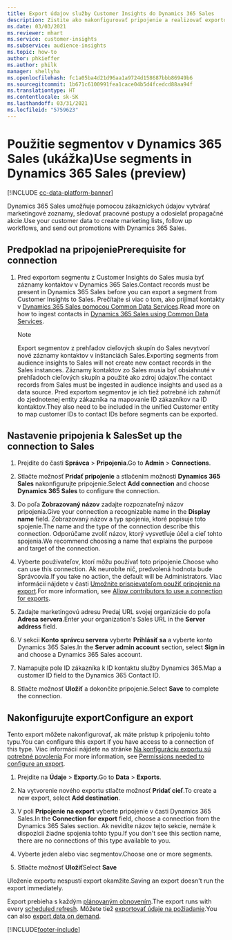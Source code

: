 ```yaml
---
title: Export údajov služby Customer Insights do Dynamics 365 Sales
description: Zistite ako nakonfigurovať pripojenie a realizovať exportovanie do Dynamics 365 Sales.
ms.date: 03/03/2021
ms.reviewer: mhart
ms.service: customer-insights
ms.subservice: audience-insights
ms.topic: how-to
author: phkieffer
ms.author: philk
manager: shellyha
ms.openlocfilehash: fc1a05ba4d21d96aa1a9724d158687bbb86949b6
ms.sourcegitcommit: 1b671c6100991fea1cace04b5d4fcedcd88aa94f
ms.translationtype: HT
ms.contentlocale: sk-SK
ms.lasthandoff: 03/31/2021
ms.locfileid: "5759623"
---
```

# <a name="use-segments-in-dynamics-365-sales-preview"></a><span data-ttu-id="5846b-103">Použitie segmentov v Dynamics 365 Sales (ukážka)</span><span class="sxs-lookup"><span data-stu-id="5846b-103">Use segments in Dynamics 365 Sales (preview)</span></span>

[!INCLUDE [cc-data-platform-banner](../includes/cc-data-platform-banner.md)]

<span data-ttu-id="5846b-104">Dynamics 365 Sales umožňuje pomocou zákazníckych údajov vytvárať marketingové zoznamy, sledovať pracovné postupy a odosielať propagačné akcie.</span><span class="sxs-lookup"><span data-stu-id="5846b-104">Use your customer data to create marketing lists, follow up workflows, and send out promotions with Dynamics 365 Sales.</span></span>

## <a name="prerequisite-for-connection"></a><span data-ttu-id="5846b-105">Predpoklad na pripojenie</span><span class="sxs-lookup"><span data-stu-id="5846b-105">Prerequisite for connection</span></span>

1. <span data-ttu-id="5846b-106">Pred exportom segmentu z Customer Insights do Sales musia byť záznamy kontaktov v Dynamics 365 Sales.</span><span class="sxs-lookup"><span data-stu-id="5846b-106">Contact records must be present in Dynamics 365 Sales before you can export a segment from Customer Insights to Sales.</span></span> <span data-ttu-id="5846b-107">Prečítajte si viac o tom, ako prijímať kontakty v [Dynamics 365 Sales pomocou Common Data Services](connect-power-query.md).</span><span class="sxs-lookup"><span data-stu-id="5846b-107">Read more on how to ingest contacts in [Dynamics 365 Sales using Common Data Services](connect-power-query.md).</span></span>

   > [!NOTE]
   > <span data-ttu-id="5846b-108">Export segmentov z prehľadov cieľových skupín do Sales nevytvorí nové záznamy kontaktov v inštanciách Sales.</span><span class="sxs-lookup"><span data-stu-id="5846b-108">Exporting segments from audience insights to Sales will not create new contact records in the Sales instances.</span></span> <span data-ttu-id="5846b-109">Záznamy kontaktov zo Sales musia byť obsiahnuté v prehľadoch cieľových skupín a použité ako zdroj údajov.</span><span class="sxs-lookup"><span data-stu-id="5846b-109">The contact records from Sales must be ingested in audience insights and used as a data source.</span></span> <span data-ttu-id="5846b-110">Pred exportom segmentov je ich tiež potrebné ich zahrnúť do zjednotenej entity zákazníka na mapovanie ID zákazníkov na ID kontaktov.</span><span class="sxs-lookup"><span data-stu-id="5846b-110">They also need to be included in the unified Customer entity to map customer IDs to contact IDs before segments can be exported.</span></span>

## <a name="set-up-the-connection-to-sales"></a><span data-ttu-id="5846b-111">Nastavenie pripojenia k Sales</span><span class="sxs-lookup"><span data-stu-id="5846b-111">Set up the connection to Sales</span></span>

1. <span data-ttu-id="5846b-112">Prejdite do časti **Správca** > **Pripojenia**.</span><span class="sxs-lookup"><span data-stu-id="5846b-112">Go to **Admin** > **Connections**.</span></span>

1. <span data-ttu-id="5846b-113">Stlačte možnosť **Pridať pripojenie** a stlačením možnosti **Dynamics 365 Sales** nakonfigurujte pripojenie.</span><span class="sxs-lookup"><span data-stu-id="5846b-113">Select **Add connection** and choose **Dynamics 365 Sales** to configure the connection.</span></span>

1. <span data-ttu-id="5846b-114">Do poľa **Zobrazovaný názov** zadajte rozpoznateľný názov pripojenia.</span><span class="sxs-lookup"><span data-stu-id="5846b-114">Give your connection a recognizable name in the **Display name** field.</span></span> <span data-ttu-id="5846b-115">Zobrazovaný názov a typ spojenia, ktoré popisuje toto spojenie.</span><span class="sxs-lookup"><span data-stu-id="5846b-115">The name and the type of the connection describe this connection.</span></span> <span data-ttu-id="5846b-116">Odporúčame zvoliť názov, ktorý vysvetľuje účel a cieľ tohto spojenia.</span><span class="sxs-lookup"><span data-stu-id="5846b-116">We recommend choosing a name that explains the purpose and target of the connection.</span></span>

1. <span data-ttu-id="5846b-117">Vyberte používateľov, ktorí môžu používať toto pripojenie.</span><span class="sxs-lookup"><span data-stu-id="5846b-117">Choose who can use this connection.</span></span> <span data-ttu-id="5846b-118">Ak neurobíte nič, predvolená hodnota bude Správcovia.</span><span class="sxs-lookup"><span data-stu-id="5846b-118">If you take no action, the default will be Administrators.</span></span> <span data-ttu-id="5846b-119">Viac informácií nájdete v časti [Umožnite prispievateľom použiť pripojenie na export](connections.md#allow-contributors-to-use-a-connection-for-exports).</span><span class="sxs-lookup"><span data-stu-id="5846b-119">For more information, see [Allow contributors to use a connection for exports](connections.md#allow-contributors-to-use-a-connection-for-exports).</span></span>

1. <span data-ttu-id="5846b-120">Zadajte marketingovú adresu Predaj URL svojej organizácie do poľa **Adresa servera**.</span><span class="sxs-lookup"><span data-stu-id="5846b-120">Enter your organization's Sales URL in the **Server address** field.</span></span>

1. <span data-ttu-id="5846b-121">V sekcii **Konto správcu servera** vyberte **Prihlásiť sa** a vyberte konto Dynamics 365 Sales.</span><span class="sxs-lookup"><span data-stu-id="5846b-121">In the **Server admin account** section, select **Sign in** and choose a Dynamics 365 Sales account.</span></span>

1. <span data-ttu-id="5846b-122">Namapujte pole ID zákazníka k ID kontaktu služby Dynamics 365.</span><span class="sxs-lookup"><span data-stu-id="5846b-122">Map a customer ID field to the Dynamics 365 Contact ID.</span></span>

1. <span data-ttu-id="5846b-123">Stlačte možnosť **Uložiť** a dokončite pripojenie.</span><span class="sxs-lookup"><span data-stu-id="5846b-123">Select **Save** to complete the connection.</span></span> 

## <a name="configure-an-export"></a><span data-ttu-id="5846b-124">Nakonfigurujte export</span><span class="sxs-lookup"><span data-stu-id="5846b-124">Configure an export</span></span>

<span data-ttu-id="5846b-125">Tento export môžete nakonfigurovať, ak máte prístup k pripojeniu tohto typu.</span><span class="sxs-lookup"><span data-stu-id="5846b-125">You can configure this export if you have access to a connection of this type.</span></span> <span data-ttu-id="5846b-126">Viac informácií nájdete na stránke [Na konfiguráciu exportu sú potrebné povolenia](export-destinations.md#set-up-a-new-export).</span><span class="sxs-lookup"><span data-stu-id="5846b-126">For more information, see [Permissions needed to configure an export](export-destinations.md#set-up-a-new-export).</span></span>

1. <span data-ttu-id="5846b-127">Prejdite na **Údaje** > **Exporty**.</span><span class="sxs-lookup"><span data-stu-id="5846b-127">Go to **Data** > **Exports**.</span></span>

1. <span data-ttu-id="5846b-128">Na vytvorenie nového exportu stlačte možnosť **Pridať cieľ**.</span><span class="sxs-lookup"><span data-stu-id="5846b-128">To create a new export, select **Add destination**.</span></span>

1. <span data-ttu-id="5846b-129">V poli **Pripojenie na export** vyberte pripojenie v časti Dynamics 365 Sales.</span><span class="sxs-lookup"><span data-stu-id="5846b-129">In the **Connection for export** field, choose a connection from the Dynamics 365 Sales section.</span></span> <span data-ttu-id="5846b-130">Ak nevidíte názov tejto sekcie, nemáte k dispozícii žiadne spojenia tohto typu.</span><span class="sxs-lookup"><span data-stu-id="5846b-130">If you don't see this section name, there are no connections of this type available to you.</span></span>

1. <span data-ttu-id="5846b-131">Vyberte jeden alebo viac segmentov.</span><span class="sxs-lookup"><span data-stu-id="5846b-131">Choose one or more segments.</span></span>

1. <span data-ttu-id="5846b-132">Stlačte možnosť **Uložiť**</span><span class="sxs-lookup"><span data-stu-id="5846b-132">Select **Save**</span></span>

<span data-ttu-id="5846b-133">Uloženie exportu nespustí export okamžite.</span><span class="sxs-lookup"><span data-stu-id="5846b-133">Saving an export doesn't run the export immediately.</span></span>

<span data-ttu-id="5846b-134">Export prebieha s každým [plánovaným obnovením](system.md#schedule-tab).</span><span class="sxs-lookup"><span data-stu-id="5846b-134">The export runs with every [scheduled refresh](system.md#schedule-tab).</span></span> <span data-ttu-id="5846b-135">Môžete tiež [exportovať údaje na požiadanie](export-destinations.md#run-exports-on-demand).</span><span class="sxs-lookup"><span data-stu-id="5846b-135">You can also [export data on demand](export-destinations.md#run-exports-on-demand).</span></span> 

[!INCLUDE[footer-include](../includes/footer-banner.md)]
